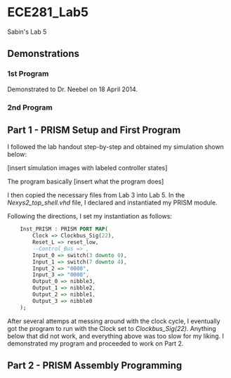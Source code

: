 ECE281_Lab5
===========

Sabin's Lab 5

## Demonstrations

### 1st Program
Demonstrated to Dr. Neebel on 18 April 2014.

### 2nd Program

## Part 1 - PRISM Setup and First Program
I followed the lab handout step-by-step and obtained my simulation shown below:

[insert simulation images with labeled controller states]

The program basically [insert what the program does]

I then copied the necessary files from Lab 3 into Lab 5.  In the *Nexys2_top_shell.vhd* file, I declared and instantiated my PRISM module.

Following the directions, I set my instantiation as follows:
```vhdl
	Inst_PRISM : PRISM PORT MAP(
		Clock => Clockbus_Sig(22),
		Reset_L => reset_low,
		--Control_Bus => ,
		Input_0 => switch(3 downto 0),
		Input_1 => switch(7 downto 4),
		Input_2 => "0000",
		Input_3 => "0000",
		Output_0 => nibble3,
		Output_1 => nibble2,
		Output_2 => nibble1,
		Output_3 => nibble0
	);
```

After several attemps at messing around with the clock cycle, I eventually got the program to run with the Clock set to *Clockbus_Sig(22)*.  Anything below that did not work, and everything above was too slow for my liking.  I demonstrated my program and proceeded to work on Part 2.

## Part 2 - PRISM Assembly Programming

